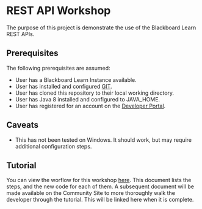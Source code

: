 # REST API Workshop

The purpose of this project is demonstrate the use of the Blackboard Learn REST APIs.

## Prerequisites
The following prerequisites are assumed:
*	User has a Blackboard Learn Instance available.
*	User has installed and configured <a href="https://git-scm.com/downloads" target="_blank">GIT</a>.
*	User has cloned this repository to their local working directory.
* 	User has Java 8 installed and configured to JAVA_HOME.
* 	User has registered for an account on the <a href="https://developer.blackboard.com" target="_blank">Developer Portal</a>.

## Caveats
*	This has not been tested on Windows. It should work, but may require additional configuration steps.

## Tutorial

You can view the worflow for this workshop [here](WorkshopFlow.md). This document lists the steps, and the new code for each of them. A subsequent document will be made available on the Community Site to more thoroughly walk the developer through the tutorial. This will be linked here when it is complete.
